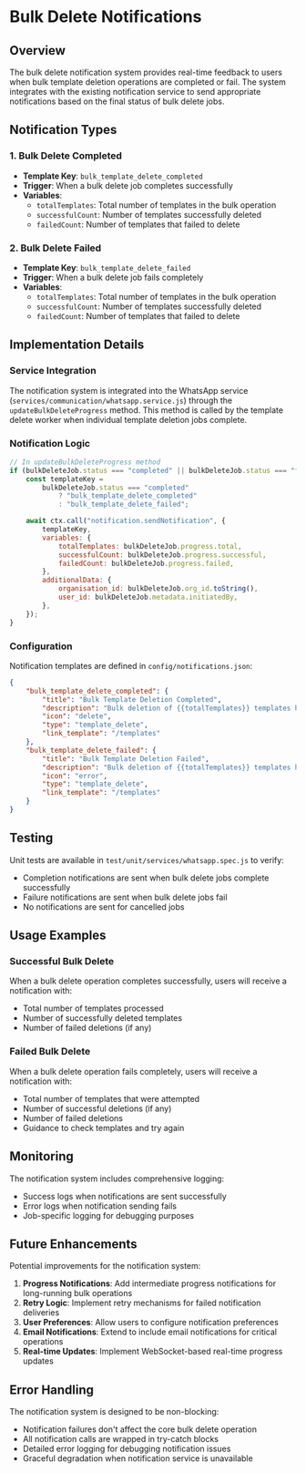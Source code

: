 # Bulk Delete Notifications

## Overview

The bulk delete notification system provides real-time feedback to users when bulk template deletion operations are completed or fail. The system integrates with the existing notification service to send appropriate notifications based on the final status of bulk delete jobs.

## Notification Types

### 1. Bulk Delete Completed

-   **Template Key**: `bulk_template_delete_completed`
-   **Trigger**: When a bulk delete job completes successfully
-   **Variables**:
    -   `totalTemplates`: Total number of templates in the bulk operation
    -   `successfulCount`: Number of templates successfully deleted
    -   `failedCount`: Number of templates that failed to delete

### 2. Bulk Delete Failed

-   **Template Key**: `bulk_template_delete_failed`
-   **Trigger**: When a bulk delete job fails completely
-   **Variables**:
    -   `totalTemplates`: Total number of templates in the bulk operation
    -   `successfulCount`: Number of templates successfully deleted
    -   `failedCount`: Number of templates that failed to delete

## Implementation Details

### Service Integration

The notification system is integrated into the WhatsApp service (`services/communication/whatsapp.service.js`) through the `updateBulkDeleteProgress` method. This method is called by the template delete worker when individual template deletion jobs complete.

### Notification Logic

```javascript
// In updateBulkDeleteProgress method
if (bulkDeleteJob.status === "completed" || bulkDeleteJob.status === "failed") {
    const templateKey =
        bulkDeleteJob.status === "completed"
            ? "bulk_template_delete_completed"
            : "bulk_template_delete_failed";

    await ctx.call("notification.sendNotification", {
        templateKey,
        variables: {
            totalTemplates: bulkDeleteJob.progress.total,
            successfulCount: bulkDeleteJob.progress.successful,
            failedCount: bulkDeleteJob.progress.failed,
        },
        additionalData: {
            organisation_id: bulkDeleteJob.org_id.toString(),
            user_id: bulkDeleteJob.metadata.initiatedBy,
        },
    });
}
```

### Configuration

Notification templates are defined in `config/notifications.json`:

```json
{
    "bulk_template_delete_completed": {
        "title": "Bulk Template Deletion Completed",
        "description": "Bulk deletion of {{totalTemplates}} templates has been completed. {{successfulCount}} templates were successfully deleted, {{failedCount}} failed.",
        "icon": "delete",
        "type": "template_delete",
        "link_template": "/templates"
    },
    "bulk_template_delete_failed": {
        "title": "Bulk Template Deletion Failed",
        "description": "Bulk deletion of {{totalTemplates}} templates has failed. {{failedCount}} templates failed to delete. Please check the templates and try again.",
        "icon": "error",
        "type": "template_delete",
        "link_template": "/templates"
    }
}
```

## Testing

Unit tests are available in `test/unit/services/whatsapp.spec.js` to verify:

-   Completion notifications are sent when bulk delete jobs complete successfully
-   Failure notifications are sent when bulk delete jobs fail
-   No notifications are sent for cancelled jobs

## Usage Examples

### Successful Bulk Delete

When a bulk delete operation completes successfully, users will receive a notification with:

-   Total number of templates processed
-   Number of successfully deleted templates
-   Number of failed deletions (if any)

### Failed Bulk Delete

When a bulk delete operation fails completely, users will receive a notification with:

-   Total number of templates that were attempted
-   Number of successful deletions (if any)
-   Number of failed deletions
-   Guidance to check templates and try again

## Monitoring

The notification system includes comprehensive logging:

-   Success logs when notifications are sent successfully
-   Error logs when notification sending fails
-   Job-specific logging for debugging purposes

## Future Enhancements

Potential improvements for the notification system:

1. **Progress Notifications**: Add intermediate progress notifications for long-running bulk operations
2. **Retry Logic**: Implement retry mechanisms for failed notification deliveries
3. **User Preferences**: Allow users to configure notification preferences
4. **Email Notifications**: Extend to include email notifications for critical operations
5. **Real-time Updates**: Implement WebSocket-based real-time progress updates

## Error Handling

The notification system is designed to be non-blocking:

-   Notification failures don't affect the core bulk delete operation
-   All notification calls are wrapped in try-catch blocks
-   Detailed error logging for debugging notification issues
-   Graceful degradation when notification service is unavailable
